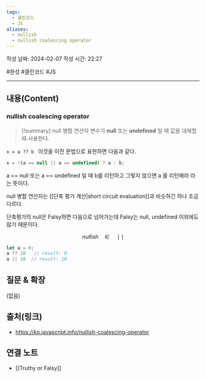 ```yaml
---
tags:
  - 클린코드
  - JS
aliases:
  - nullish
  - nullish coalescing operator
---
```

작성 날짜: 2024-02-07
작성 시간: 22:27

#완성 #클린코드 #JS 

----
## 내용(Content)
### nullish coalescing operator
>[!summary] null 병합 연산자
>변수가 **null** 또는 **undefined** 일 때 값을 대체할 때 사용한다.

`x = a ?? b ` 이것을 이전 문법으로 표현하면 다음과 같다.

```js
x = !(a == null || a == undefined) ? a : b;
```

a == null 또는 a == undefined 일 때 b를 리턴하고 그렇지 않으면 a 를 리턴해라 라는 뜻이다.

null 병합 연산자는 [[단축 평가 계산|short circuit evaluation]]과 비슷하긴 하나 조금 다르다.

단축평가의 null은 Falsy하면 다음으로 넘어가는데   Falsy는 null, undefined 이외에도 많기 때문이다.

$$
nullish \quad \in \quad \mid\mid
$$
```js
let a = 0;
a ?? 10   // result: 0
a || 10  // result: 10
```
## 질문 & 확장

(없음)

## 출처(링크)
- https://ko.javascript.info/nullish-coalescing-operator

## 연결 노트
- [[Truthy or Falsy]]









